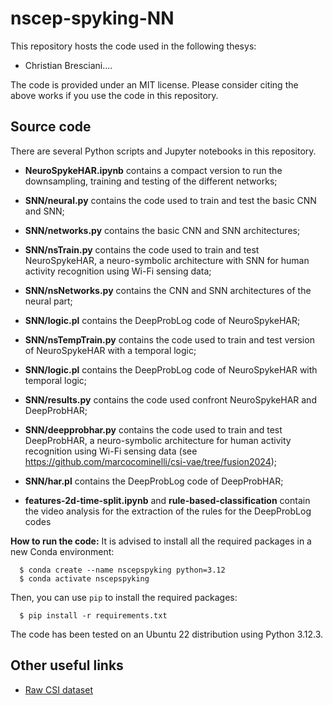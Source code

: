 # nscep-spyking-NN

This repository hosts the code used in the following thesys:

- Christian Bresciani....

The code is provided under an MIT license.
Please consider citing the above works if you use the code in this repository.

## Source code

There are several Python scripts and Jupyter notebooks in this repository.

- **NeuroSpykeHAR.ipynb** contains a compact version to run the downsampling, training and testing of the different networks;
- **SNN/neural.py** contains the code used to train and test the basic CNN and SNN;
- **SNN/networks.py** contains the basic CNN and SNN architectures;
- **SNN/nsTrain.py** contains the code used to train and test NeuroSpykeHAR, a neuro-symbolic architecture with SNN for human activity recognition using Wi-Fi sensing data;
- **SNN/nsNetworks.py** contains the CNN and SNN architectures of the neural part;
- **SNN/logic.pl** contains the DeepProbLog code of NeuroSpykeHAR;
- **SNN/nsTempTrain.py** contains the code used to train and test version of NeuroSpykeHAR with a temporal logic;
- **SNN/logic.pl** contains the DeepProbLog code of NeuroSpykeHAR with temporal logic;
- **SNN/results.py** contains the code used confront NeuroSpykeHAR and DeepProbHAR;
- **SNN/deepprobhar.py** contains the code used to train and test DeepProbHAR, a neuro-symbolic architecture for human activity recognition using Wi-Fi sensing data (see https://github.com/marcocominelli/csi-vae/tree/fusion2024);
- **SNN/har.pl** contains the DeepProbLog code of DeepProbHAR;

- **features-2d-time-split.ipynb** and **rule-based-classification** contain the video analysis for the extraction of the rules for the DeepProbLog codes

**How to run the code:**
It is advised to install all the required packages in a new Conda environment:
```
  $ conda create --name nscepspyking python=3.12
  $ conda activate nscepspyking
```

Then, you can use `pip` to install the required packages:
```
  $ pip install -r requirements.txt
```

The code has been tested on an Ubuntu 22 distribution using Python 3.12.3.

## Other useful links

- [Raw CSI dataset](https://doi.org/10.5281/zenodo.7732595)